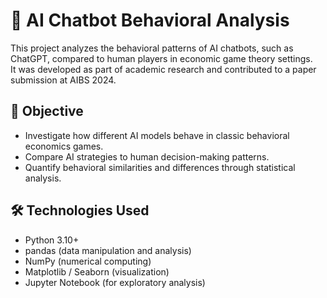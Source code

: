 # 🤖 AI Chatbot Behavioral Analysis

This project analyzes the behavioral patterns of AI chatbots, such as ChatGPT, compared to human players in economic game theory settings.  
It was developed as part of academic research and contributed to a paper submission at AIBS 2024.

## 🎯 Objective
- Investigate how different AI models behave in classic behavioral economics games.
- Compare AI strategies to human decision-making patterns.
- Quantify behavioral similarities and differences through statistical analysis.

## 🛠️ Technologies Used
- Python 3.10+
- pandas (data manipulation and analysis)
- NumPy (numerical computing)
- Matplotlib / Seaborn (visualization)
- Jupyter Notebook (for exploratory analysis)
